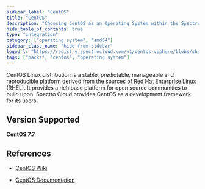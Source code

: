 ```yaml
---
sidebar_label: "CentOS"
title: "CentOS"
description: "Choosing CentOS as an Operating System within the Spectro Cloud Console"
hide_table_of_contents: true
type: "integration"
category: ["operating system", "amd64"]
sidebar_class_name: "hide-from-sidebar"
logoUrl: "https://registry.spectrocloud.com/v1/centos-vsphere/blobs/sha256:fe51960e2a05745b7b9217e244e47fac401edcdb184b500d75cc537cecb81ef1?type=image/png"
tags: ["packs", "centos", "operating system"]
---
```


CentOS Linux distribution is a stable, predictable, manageable and reproducible platform derived from the sources of Red
Hat Enterprise Linux (RHEL). It provides a rich base platform for open source communities to build upon. Spectro Cloud
provides CentOS as a development framework for its users.

## Version Supported

**CentOS 7.7**

## References

- [CentOS Wiki](https://wiki.centos.org)

- [CentOS Documentation](https://docs.centos.org/en-US/docs)
